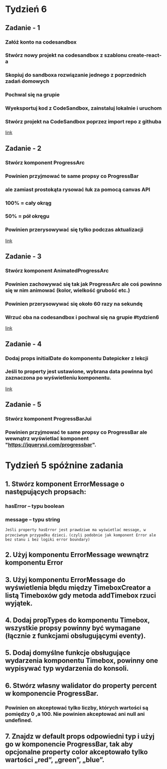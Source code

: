 # Tydzień 6

## Zadanie - 1
### Załóż konto na codesandbox   
### Stwórz nowy projekt na codesandbox z szablonu create-react-a    
### Skopiuj do sandboxa rozwiązanie jednego z poprzednich zadań domowych  
### Pochwal się na grupie
### Wyeksportuj kod z CodeSandbox, zainstaluj lokalnie i uruchom  
### Stwórz projekt na CodeSandbox poprzez import repo z githuba  
<a href='https://codesandbox.io/s/week5-1kh3k'>link</a>


## Zadanie - 2 
### Stwórz komponent ProgressArc
### Powinien przyjmować te same propsy co ProgressBar
### ale zamiast prostokąta rysować łuk za pomocą canvas API
### 100% = cały okrąg
### 50% = pół okręgu
### Powinien przerysowywać się tylko podczas aktualizacji
<a href='https://codesandbox.io/s/react-curse-week6-exercise-2-87w5b'>link</a>

## Zadanie - 3
### Stwórz komponent AnimatedProgressArc
### Powinien zachowywać się tak jak ProgressArc ale coś powinno się w nim animować (kolor, wielkość grubość etc.)
### Powinien przerysowywać się około 60 razy na sekundę
### Wrzuć oba na codesandbox i pochwal się na grupie #tydzien6
<a href='https://codesandbox.io/s/react-curse-week6-exercise-2-87w5b'>link</a>

## Zadanie - 4
### Dodaj props initialDate do komponentu Datepicker z lekcji
### Jeśli to property jest ustawione, wybrana data powinna być zaznaczona po wyświetleniu komponentu.
<a href='https://codesandbox.io/s/week-6-exercise-4-vuc5u'>link</a>

## Zadanie - 5 
### Stwórz komponent ProgressBarJui
### Powinien przyjmować te same propsy co ProgressBar ale wewnątrz wyświetlać komponent "https://jqueryui.com/progressbar".

# Tydzień 5 spóżnine zadania
## 1. Stwórz komponent ErrorMessage o następujących propsach:
### hasError – typu boolean
### message – typu string
`Jeśli property hasError jest prawdziwe ma wyświetlać message, w przeciwnym przypadku dzieci.`
`(czyli podobnie jak komponent Error ale bez stanu i bez logiki error boundary)`
## 2. Użyj komponentu ErrorMessage wewnątrz komponentu Error
## 3. Użyj komponentu ErrorMessage do wyświetlenia błędu między TimeboxCreator a listą Timeboxów gdy metoda addTimebox rzuci wyjątek.

## 4. Dodaj propTypes do komponentu Timebox, wszystkie propsy powinny być wymagane (łącznie z funkcjami obsługującymi eventy).
## 5. Dodaj domyślne funkcje obsługujące wydarzenia komponentu Timebox, powinny one wypisywać typ wydarzenia do konsoli.
## 6. Stwórz własny walidator do property percent w komponencie ProgressBar. 
### Powinien on akceptować tylko liczby, których wartości są pomiędzy 0 ,a 100. Nie powinien akceptować ani null ani undefined.
## 7. Znajdz w default props odpowiedni typ i użyj go w komponencie ProgressBar, tak aby opcjonalne property color akceptowało tylko wartości „red”, „green”, „blue”.

